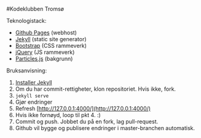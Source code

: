 #Kodeklubben Tromsø

Teknologistack:

* [Github Pages](https://pages.github.com) (webhost)
* [Jekyll](https://jekyllrb.com) (static site generator)
* [Bootstrap](http://getbootstrap.com/) (CSS rammeverk)
* [jQuery](https://jquery.com) (JS rammeverk)
* [Particles.js](https://github.com/VincentGarreau/particles.js/) (bakgrunn)

Bruksanvisning:

1. [Installer Jekyll](https://jekyllrb.com/docs/installation/) 
2. Om du har commit-rettigheter, klon repositoriet. Hvis ikke, fork.
3. `jekyll serve`
4. Gjør endringer
5. Refresh [http://127.0.0.1:4000/](http://127.0.0.1:4000/)
6. Hvis ikke fornøyd, loop til pkt 4. :)
7. Commit og push. Jobbet du på en fork, lag pull-request.
8. Github vil bygge og publisere endringer i master-branchen automatisk.

